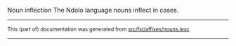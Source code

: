 Noun inflection
The Ndolo language nouns inflect in cases.

* * *

<small>This (part of) documentation was generated from [src/fst/affixes/nouns.lexc](https://github.com/giellalt/lang-ndl/blob/main/src/fst/affixes/nouns.lexc)</small>

---

